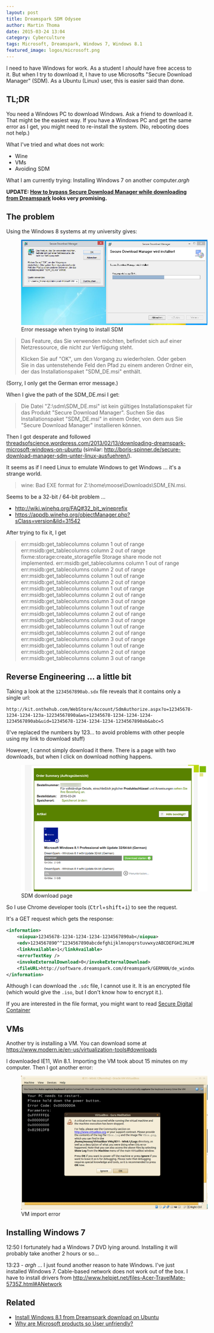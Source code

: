 ```yaml
---
layout: post
title: Dreamspark SDM Odysee
author: Martin Thoma
date: 2015-03-24 13:04
category: Cyberculture
tags: Microsoft, Dreamspark, Windows 7, Windows 8.1
featured_image: logos/microsoft.png
---
```

I need to have Windows for work. As a student I *should* have free access to
it. But when I try to download it, I have to use Microsofts
"Secure Download Manager" (SDM). As a Ubuntu (Linux) user, this is easier
said than done.

## TL;DR

You need a Windows PC to download Windows. Ask a friend to download it. That
might be the easiest way. If you have a Windows PC and get the same error as I
get, you might need to re-install the system. (No, rebooting does not help.)

What I've tried and what does not work:

* Wine
* VMs
* Avoiding SDM

What I am currently trying: Installing Windows 7 on another computer.*argh*

**UPDATE: [How to bypass Secure Download Manager while downloading from Dreamspark](http://v3l0c1r4pt0r.tk/2014/06/01/how-to-download-from-dreamspark-bypassing-secure-download-manager/) looks very promising.**


## The problem

Using the Windows 8 systems at my university gives:

<figure class="aligncenter">
            <a href="../images/2015/03/windows-sdm-screenshot.png"><img src="../images/2015/03/windows-sdm-screenshot.png" alt="Error message when trying to install SDM" style="max-width:500px;" class=""/></a>
            <figcaption class="text-center">Error message when trying to install SDM</figcaption>
        </figure>

> Das Feature, das Sie verwenden möchten, befindet sich auf einer Netzressource,
> die nicht zur Verfügung steht.
>
> Klicken Sie auf "OK", um den Vorgang zu wiederholen. Oder geben Sie in das
> untenstehende Feld den Pfad zu einem anderen Ordner ein, der das
> Installationspaket "SDM_DE.msi" enthält.

(Sorry, I only get the German error message.)

When I give the path of the SDM_DE.msi I get:

> Die Datei "Z:\sdm\SDM_DE.msi" ist kein gültiges Installationspaket für das
> Produkt "Secure Download Manager". Suchen Sie das Installationspaket
> "SDM_DE.msi" in einem Order, von dem aus Sie
> "Secure Download Manager" installieren können.

Then I got desperate and followed [threadsofscience.wordpress.com/2013/02/13/downloading-dreamspark-microsoft-windows-on-ubuntu](https://threadsofscience.wordpress.com/2013/02/13/downloading-dreamspark-microsoft-windows-on-ubuntu/) (similar: http://boris-spinner.de/secure-download-manager-sdm-unter-linux-ausfuehren/).

It seems as if I need Linux to emulate Windows to get Windows ... it's a
strange world.

> wine: Bad EXE format for Z:\home\moose\Downloads\SDM_EN.msi.

Seems to be a 32-bit / 64-bit problem ...

* http://wiki.winehq.org/FAQ#32_bit_wineprefix
* https://appdb.winehq.org/objectManager.php?sClass=version&iId=31542


After trying to fix it, I get

> err:msidb:get_tablecolumns column 1 out of range
> err:msidb:get_tablecolumns column 2 out of range
> fixme:storage:create_storagefile Storage share mode not implemented.
> err:msidb:get_tablecolumns column 1 out of range
> err:msidb:get_tablecolumns column 2 out of range
> err:msidb:get_tablecolumns column 1 out of range
> err:msidb:get_tablecolumns column 2 out of range
> err:msidb:get_tablecolumns column 1 out of range
> err:msidb:get_tablecolumns column 2 out of range
> err:msidb:get_tablecolumns column 3 out of range
> err:msidb:get_tablecolumns column 1 out of range
> err:msidb:get_tablecolumns column 2 out of range
> err:msidb:get_tablecolumns column 3 out of range
> err:msidb:get_tablecolumns column 1 out of range
> err:msidb:get_tablecolumns column 2 out of range
> err:msidb:get_tablecolumns column 3 out of range
> err:msidb:get_tablecolumns column 1 out of range
> err:msidb:get_tablecolumns column 2 out of range
> err:msidb:get_tablecolumns column 3 out of range


## Reverse Engineering ... a little bit

Taking a look at the `1234567890ab.sdx` file reveals that it contains only a single url:

```text
http://kit.onthehub.com/WebStore/Account/SdmAuthorize.aspx?o=12345678-1234-1234-123a-12234567890a&ws=12345678-1234-1234-1234-1234567890ab&uid=12345678-1234-1234-1234-1234567890ab&abc=5
```

(I've replaced the numbers by 123... to avoid problems with other people using
my link to download stuff)

However, I cannot simply download it there. There is a page with two downloads,
but when I click on download nothing happens.

<figure class="aligncenter">
            <a href="../images/2015/03/sdm-download-page.png"><img src="../images/2015/03/sdm-download-page.png" alt="SDM download page" style="max-width:500px;" class=""/></a>
            <figcaption class="text-center">SDM download page</figcaption>
        </figure>

So I use Chrome developer tools
(<kbd>Ctrl</kbd>+<kbd>shift</kbd>+<kbd>i</kbd>) to see the request.

It's a GET request which gets the response:

```xml
<information>
    <oiopua>12345678-1234-1234-1234-1234567890ab</oiopua>
    <edv>1234567890^^1234567890abcdefghijklmnopqrstuvwxyzABCDEFGHIJKLMNOPQRSTUVWXYZ0123456789</edv>
    <linkAvailable>1</linkAvailable>
    <errorTextKey />
    <invokeExternalDownload>0</invokeExternalDownload>
    <fileURL>http://software.dreamspark.com/dreamspark/GERMAN/de_windows_8.1_with_update_x64_dvd_4048209.01.sdc</fileURL>
</information>
```

Although I can download the `.sdc` file, I cannot use it. It is an encrypted
file (which would give the `.iso`, but I don't know how to encrypt it.).

If you are interested in the file format, you might want to read
[Secure Digital Container](https://en.wikipedia.org/wiki/Secure_Digital_Container)


## VMs

Another try is installing a VM. You can download some at
https://www.modern.ie/en-us/virtualization-tools#downloads

I downloaded IE11, Win 8.1. Importing the VM took about 15 minutes on my computer.
Then I got another error:

<figure class="aligncenter">
            <a href="../images/2015/03/vm-critical-error.png"><img src="../images/2015/03/vm-critical-error.png" alt="VM import error" style="max-width:500px;" class=""/></a>
            <figcaption class="text-center">VM import error</figcaption>
        </figure>


## Installing Windows 7

12:50 I fortunately had a Windows 7 DVD lying around. Installing it will
probably take another 2 hours or so...

13:23 - *argh* ... I just found another reason to hate Windows. I've just
installed Windows 7. Cable-based network does not work out of the box.
I have to install drivers from http://www.helpjet.net/files-Acer-TravelMate-5735Z.html#ANetwork



## Related

* [Install Windows 8.1 from Dreamspark download on Ubuntu](http://superuser.com/questions/734924/install-windows-8-1-from-dreamspark-download-on-ubuntu)
* [Why are Microsoft products so User unfriendly?](//martin-thoma.com/why-are-microsoft-products-so-user-unfriendly/)